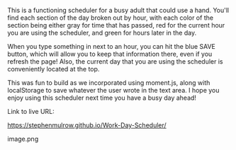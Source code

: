 This is a functioning scheduler for a busy adult that could use a hand. You'll find each section of the day broken out by hour, with each color of the section being either gray for time that has passed, red for the current hour you are using the scheduler, and green for hours later in the day. 

When you type something in next to an hour, you can hit the blue SAVE button, which will allow you to keep that information there, even if you refresh the page! Also, the current day that you are using the scheduler is conveniently located at the top. 

This was fun to build as we incorporated using moment.js, along with localStorage to save whatever the user wrote in the text area. I hope you enjoy using this scheduler next time you have a busy day ahead! 

Link to live URL: 

https://stephenmulrow.github.io/Work-Day-Scheduler/

image.png
